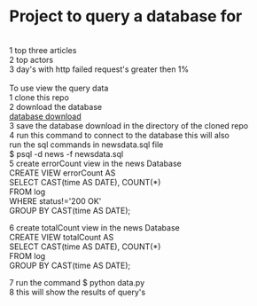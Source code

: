 <h1>Project to query a database for</h1></br>
1 top three articles</br>
2 top actors</br>
3 day's with http failed request's greater then 1%</br>
</br>
To use view the query data</br>
1 clone this repo</br>
2 download the database</br>
<a href="https://d17h27t6h515a5.cloudfront.net/topher/2016/August/57b5f748_newsdata/newsdata.zip">database download</a></br>
3 save the database download in the directory of the cloned repo</br>
4 run this command to connect to the database this will also</br>
run the sql commands in newsdata.sql file</br>
$ psql -d news -f newsdata.sql</br>
5 create errorCount view in the news Database</br>
CREATE VIEW errorCount AS</br>
SELECT CAST(time AS DATE), COUNT(*)</br>
FROM log</br>
WHERE status!='200 OK'</br>
GROUP BY CAST(time AS DATE);</br>

6 create totalCount view in the news Database</br>
CREATE VIEW totalCount AS</br>
SELECT CAST(time AS DATE), COUNT(*)</br>
FROM log</br>
GROUP BY CAST(time AS DATE);</br>

7 run the command $ python data.py</br>
8 this will show the results of query's</br>
